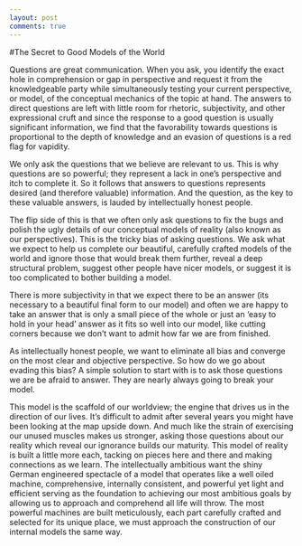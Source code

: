 ```yaml
---
layout: post 
comments: true
---
```


#The Secret to Good Models of the World

Questions are great communication. When you ask, you identify the exact hole in comprehension or gap in perspective and request it from the knowledgeable party while simultaneously testing your current perspective, or model, of the conceptual mechanics of the topic at hand. The answers to direct questions are left with little room for rhetoric, subjectivity, and other expressional cruft and since the response to a good question is usually significant information, we find that the favorability towards questions is proportional to the depth of knowledge and an evasion of questions is a red flag for vapidity. 

We only ask the questions that we believe are relevant to us. This is why questions are so powerful; they represent a lack in one’s perspective and itch to complete it. So it follows that answers to questions represents desired (and therefore valuable) information. And the question, as the key to these valuable answers, is lauded by intellectually honest people.

The flip side of this is that we often only ask questions to fix the bugs and polish the ugly details of our conceptual models of reality (also known as our perspectives). This is the tricky bias of asking questions. We ask what we expect to help us complete our beautiful, carefully crafted models of the world and ignore those that would break them further, reveal a deep structural problem, suggest other people have nicer models, or suggest it is too complicated to bother building a model.

There is more subjectivity in that we expect there to be an answer (its necessary to a beautiful final form to our model) and often we are happy to take an answer that is only a small piece of the whole or just an ‘easy to hold in your head’ answer as it fits so well into our model, like cutting corners because we don’t want to admit how far we are from finished. 

As intellectually honest people, we want to eliminate all bias and converge on the most clear and objective perspective. So how do we go about evading this bias? A simple solution to start with is to ask those questions we are be afraid to answer. They are nearly always going to break your model. 

This model is the scaffold of our worldview; the engine that drives us in the direction of our lives. It’s difficult to admit after several years you might have been looking at the map upside down. And much like the strain of exercising our unused muscles makes us stronger, asking those questions about our reality which reveal our ignorance builds our maturity. This model of reality is built a little more each, tacking on pieces here and there and making connections as we learn. The intellectually ambitious want the shiny German engineered spectacle of a model that operates like a well oiled machine, comprehensive, internally consistent, and powerful yet light and efficient serving as the foundation to achieving our most ambitious goals by allowing us to approach and comprehend all life will throw. The most powerful machines are built meticulously, each part carefully crafted and selected for its unique place, we must approach the construction of our internal models the same way. 
